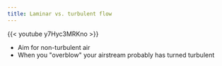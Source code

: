 ```yaml
---
title: Laminar vs. turbulent flow
---
```


{{< youtube y7Hyc3MRKno >}}

- Aim for non-turbulent air
- When you "overblow" your airstream probably has turned turbulent

